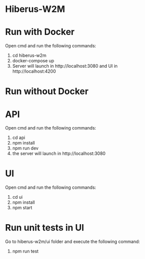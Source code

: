# Hiberus-W2M

# Run with Docker
Open cmd and run the following commands:

  1. cd hiberus-w2m
  2. docker-compose up
  3. Server will launch in http://localhost:3080 and UI in http://localhost:4200

# Run without Docker

# API
Open cmd and run the following commands:
  1. cd api
  2. npm install
  3. npm run dev
  4. the server will launch in http://localhost:3080

# UI
Open cmd and run the following commands:
  1. cd ui
  2. npm install
  3. npm start

# Run unit tests in UI
Go to hiberus-w2m/ui folder and execute the following command:
1. npm run test
